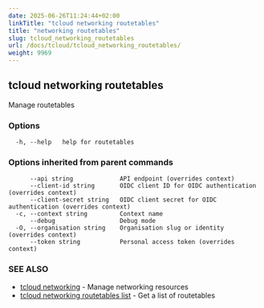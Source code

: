 ```yaml
---
date: 2025-06-26T11:24:44+02:00
linkTitle: "tcloud networking routetables"
title: "networking routetables"
slug: tcloud_networking_routetables
url: /docs/tcloud/tcloud_networking_routetables/
weight: 9969
---
```

## tcloud networking routetables

Manage routetables

### Options

```
  -h, --help   help for routetables
```

### Options inherited from parent commands

```
      --api string             API endpoint (overrides context)
      --client-id string       OIDC client ID for OIDC authentication (overrides context)
      --client-secret string   OIDC client secret for OIDC authentication (overrides context)
  -c, --context string         Context name
      --debug                  Debug mode
  -O, --organisation string    Organisation slug or identity (overrides context)
      --token string           Personal access token (overrides context)
```

### SEE ALSO

* [tcloud networking](/docs/tcloud/tcloud_networking/)	 - Manage networking resources
* [tcloud networking routetables list](/docs/tcloud/tcloud_networking_routetables_list/)	 - Get a list of routetables

